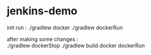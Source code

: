# jenkins-demo

init run : 
           ./gradlew docker
           ./gradlew dockerRun
           
after making some changes :                             
                            ./gradlew dockerStop
                            ./gradlew build docker dockerRun
